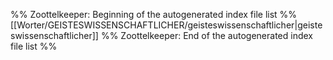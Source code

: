 %% Zoottelkeeper: Beginning of the autogenerated index file list  %%
 [[Worter/GEISTESWISSENSCHAFTLICHER/geisteswissenschaftlicher|geisteswissenschaftlicher]]
%% Zoottelkeeper: End of the autogenerated index file list  %%
